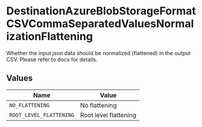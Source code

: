 # DestinationAzureBlobStorageFormatCSVCommaSeparatedValuesNormalizationFlattening

Whether the input json data should be normalized (flattened) in the output CSV. Please refer to docs for details.


## Values

| Name                    | Value                   |
| ----------------------- | ----------------------- |
| `NO_FLATTENING`         | No flattening           |
| `ROOT_LEVEL_FLATTENING` | Root level flattening   |